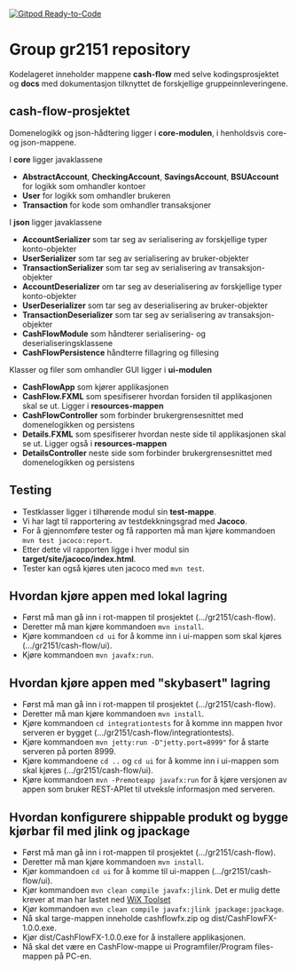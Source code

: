 [![Gitpod Ready-to-Code](https://img.shields.io/badge/Gitpod-Ready--to--Code-blue?logo=gitpod)](https://gitpod.stud.ntnu.no/#https://gitlab.stud.idi.ntnu.no/it1901/groups-2021/gr2151/gr2151/-/tree/master/cash-flow)

# Group gr2151 repository 
Kodelageret inneholder mappene **cash-flow** med selve kodingsprosjektet og **docs** med dokumentasjon tilknyttet de forskjellige gruppeinnleveringene. 

## cash-flow-prosjektet

Domenelogikk og json-hådtering ligger i **core-modulen**, i henholdsvis core- og json-mappene. 

I **core** ligger javaklassene 
- **AbstractAccount**, **CheckingAccount**, **SavingsAccount**, **BSUAccount** for logikk som omhandler kontoer
- **User** for logikk som omhandler brukeren
- **Transaction** for kode som omhandler transaksjoner

I **json** ligger javaklassene
- **AccountSerializer** som tar seg av serialisering av forskjellige typer konto-objekter
- **UserSerializer** som tar seg av serialisering av bruker-objekter
- **TransactionSerializer** som tar seg av serialisering av transaksjon-objekter
- **AccountDeserializer** om tar seg av deserialisering av forskjellige typer konto-objekter
- **UserDeserializer** som tar seg av deserialisering av bruker-objekter
- **TransactionDeserializer** som tar seg av serialisering av transaksjon-objekter
- **CashFlowModule** som håndterer serialisering- og deserialiseringsklassene
- **CashFlowPersistence** håndterre fillagring og fillesing


Klasser og filer som omhandler GUI ligger i **ui-modulen**
- **CashFlowApp** som kjører applikasjonen
- **CashFlow.FXML** som spesifiserer hvordan forsiden til applikasjonen skal se ut. Ligger i **resources-mappen**
- **CashFlowController** som forbinder brukergrensesnittet med domenelogikken og persistens
- **Details.FXML** som spesifiserer hvordan neste side til applikasjonen skal se ut. Ligger også i **resources-mappen**
- **DetailsController** neste side som forbinder brukergrensesnittet med domenelogikken og persistens



## Testing

- Testklasser ligger i tilhørende modul sin **test-mappe**.
- Vi har lagt til rapportering av testdekkningsgrad med **Jacoco**.
- For å gjennomføre tester og få rapporten må man kjøre kommandoen `mvn test jacoco:report`.
- Etter dette vil rapporten ligge i hver modul sin **target/site/jacoco/index.html**.
- Tester kan også kjøres uten jacoco med `mvn test`.


## Hvordan kjøre appen med lokal lagring
 - Først må man gå inn i rot-mappen til prosjektet (.../gr2151/cash-flow).
 - Deretter må man kjøre kommandoen `mvn install`.
 - Kjøre kommandoen `cd ui` for å komme inn i ui-mappen som skal kjøres (.../gr2151/cash-flow/ui).
 - Kjøre kommandoen `mvn javafx:run`.

## Hvordan kjøre appen med "skybasert" lagring
 - Først må man gå inn i rot-mappen til prosjektet (.../gr2151/cash-flow).
 - Deretter må man kjøre kommandoen `mvn install`.
 - Kjøre kommandoen `cd integrationtests` for å komme inn mappen hvor serveren er bygget (.../gr2151/cash-flow/integrationtests).
 - Kjøre kommandoen `mvn jetty:run -D"jetty.port=8999"` for å starte serveren på porten 8999.
 - Kjøre kommandoene `cd ..` og `cd ui` for å komme inn i ui-mappen som skal kjøres (.../gr2151/cash-flow/ui).
 - Kjøre kommandoen `mvn -Premoteapp javafx:run` for å kjøre versjonen av appen som bruker REST-APIet til utveksle informasjon med serveren.

 ## Hvordan konfigurere shippable produkt og bygge kjørbar fil med jlink og jpackage
 - Først må man gå inn i rot-mappen til prosjektet (.../gr2151/cash-flow).
 - Deretter må man kjøre kommandoen `mvn install`.
 - Kjør kommandoen `cd ui` for å komme til ui-mappen (.../gr2151/cash-flow/ui).
 - Kjør kommandoen `mvn clean compile javafx:jlink`. Det er mulig dette krever at man har lastet ned [WiX Toolset](https://github.com/wixtoolset/wix3/releases/tag/wix3112rtm)
 - Kjør kommandoen `mvn clean compile javafx:jlink jpackage:jpackage`.
 - Nå skal targe-mappen inneholde cashflowfx.zip og dist/CashFlowFX-1.0.0.exe.
 - Kjør dist/CashFlowFX-1.0.0.exe for å installere applikasjonen.
 - Nå skal det være en CashFlow-mappe ui Programfiler/Program files-mappen på PC-en. 
